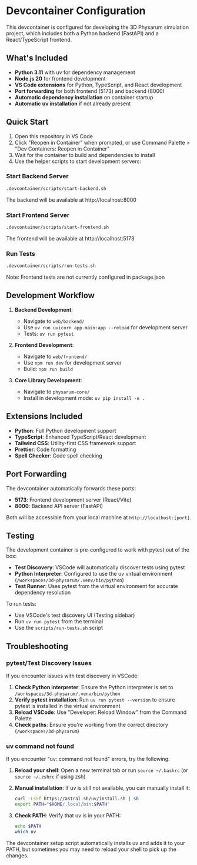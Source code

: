 # Devcontainer Configuration

This devcontainer is configured for developing the 3D Physarum simulation project, which includes both a Python backend (FastAPI) and a React/TypeScript frontend.

## What's Included

- **Python 3.11** with uv for dependency management
- **Node.js 20** for frontend development
- **VS Code extensions** for Python, TypeScript, and React development
- **Port forwarding** for both frontend (5173) and backend (8000)
- **Automatic dependency installation** on container startup
- **Automatic uv installation** if not already present

## Quick Start

1. Open this repository in VS Code
2. Click "Reopen in Container" when prompted, or use Command Palette > "Dev Containers: Reopen in Container"
3. Wait for the container to build and dependencies to install
4. Use the helper scripts to start development servers:

### Start Backend Server
```bash
.devcontainer/scripts/start-backend.sh
```
The backend will be available at http://localhost:8000

### Start Frontend Server
```bash
.devcontainer/scripts/start-frontend.sh
```
The frontend will be available at http://localhost:5173

### Run Tests
```bash
.devcontainer/scripts/run-tests.sh
```
Note: Frontend tests are not currently configured in package.json

## Development Workflow

1. **Backend Development**: 
   - Navigate to `web/backend/`
   - Use `uv run uvicorn app.main:app --reload` for development server
   - Tests: `uv run pytest`

2. **Frontend Development**:
   - Navigate to `web/frontend/`
   - Use `npm run dev` for development server
   - Build: `npm run build`

3. **Core Library Development**:
   - Navigate to `physarum-core/`
   - Install in development mode: `uv pip install -e .`

## Extensions Included

- **Python**: Full Python development support
- **TypeScript**: Enhanced TypeScript/React development
- **Tailwind CSS**: Utility-first CSS framework support
- **Prettier**: Code formatting
- **Spell Checker**: Code spell checking

## Port Forwarding

The devcontainer automatically forwards these ports:
- **5173**: Frontend development server (React/Vite)
- **8000**: Backend API server (FastAPI)

Both will be accessible from your local machine at `http://localhost:[port]`.

## Testing

The development container is pre-configured to work with pytest out of the box:

- **Test Discovery**: VSCode will automatically discover tests using pytest
- **Python Interpreter**: Configured to use the uv virtual environment (`/workspaces/3d-physarum/.venv/bin/python`)
- **Test Runner**: Uses pytest from the virtual environment for accurate dependency resolution

To run tests:
- Use VSCode's test discovery UI (Testing sidebar)
- Run `uv run pytest` from the terminal
- Use the `scripts/run-tests.sh` script

## Troubleshooting

### pytest/Test Discovery Issues

If you encounter issues with test discovery in VSCode:

1. **Check Python interpreter**: Ensure the Python interpreter is set to `/workspaces/3d-physarum/.venv/bin/python`
2. **Verify pytest installation**: Run `uv run pytest --version` to ensure pytest is installed in the virtual environment
3. **Reload VSCode**: Use "Developer: Reload Window" from the Command Palette
4. **Check paths**: Ensure you're working from the correct directory (`/workspaces/3d-physarum`)

### uv command not found

If you encounter "uv: command not found" errors, try the following:

1. **Reload your shell**: Open a new terminal tab or run `source ~/.bashrc` (or `source ~/.zshrc` if using zsh)

2. **Manual installation**: If uv is still not available, you can manually install it:
   ```bash
   curl -LsSf https://astral.sh/uv/install.sh | sh
   export PATH="$HOME/.local/bin:$PATH"
   ```

3. **Check PATH**: Verify that uv is in your PATH:
   ```bash
   echo $PATH
   which uv
   ```

The devcontainer setup script automatically installs uv and adds it to your PATH, but sometimes you may need to reload your shell to pick up the changes.